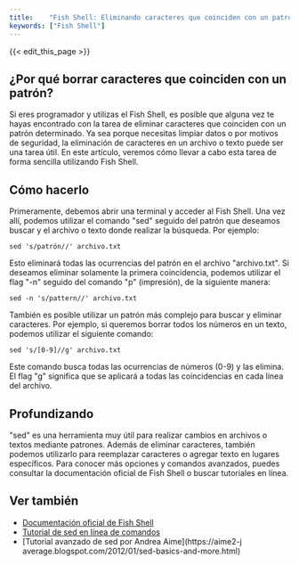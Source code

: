 ```yaml
---
title:    "Fish Shell: Eliminando caracteres que coinciden con un patrón"
keywords: ["Fish Shell"]
---
```


{{< edit_this_page >}}

## ¿Por qué borrar caracteres que coinciden con un patrón?

Si eres programador y utilizas el Fish Shell, es posible que alguna vez te hayas encontrado con la tarea de eliminar caracteres que coinciden con un patrón determinado. Ya sea porque necesitas limpiar datos o por motivos de seguridad, la eliminación de caracteres en un archivo o texto puede ser una tarea útil. En este artículo, veremos cómo llevar a cabo esta tarea de forma sencilla utilizando Fish Shell.

## Cómo hacerlo

Primeramente, debemos abrir una terminal y acceder al Fish Shell. Una vez allí, podemos utilizar el comando "sed" seguido del patrón que deseamos buscar y el archivo o texto donde realizar la búsqueda. Por ejemplo:

```Fish Shell
sed 's/patrón//' archivo.txt
```

Esto eliminará todas las ocurrencias del patrón en el archivo "archivo.txt". Si deseamos eliminar solamente la primera coincidencia, podemos utilizar el flag "-n" seguido del comando "p" (impresión), de la siguiente manera:

```Fish Shell
sed -n 's/pattern//' archivo.txt
```

También es posible utilizar un patrón más complejo para buscar y eliminar caracteres. Por ejemplo, si queremos borrar todos los números en un texto, podemos utilizar el siguiente comando:

```Fish Shell
sed 's/[0-9]//g' archivo.txt
```

Este comando busca todas las ocurrencias de números (0-9) y las elimina. El flag "g" significa que se aplicará a todas las coincidencias en cada línea del archivo.

## Profundizando

"sed" es una herramienta muy útil para realizar cambios en archivos o textos mediante patrones. Además de eliminar caracteres, también podemos utilizarlo para reemplazar caracteres o agregar texto en lugares específicos. Para conocer más opciones y comandos avanzados, puedes consultar la documentación oficial de Fish Shell o buscar tutoriales en línea.

## Ver también

- [Documentación oficial de Fish Shell](https://fishshell.com/docs/current/)
- [Tutorial de sed en línea de comandos](http://linuxcommand.org/lc3_adv_sed.php)
- [Tutorial avanzado de sed por Andrea Aime](https://aime2-j average.blogspot.com/2012/01/sed-basics-and-more.html)